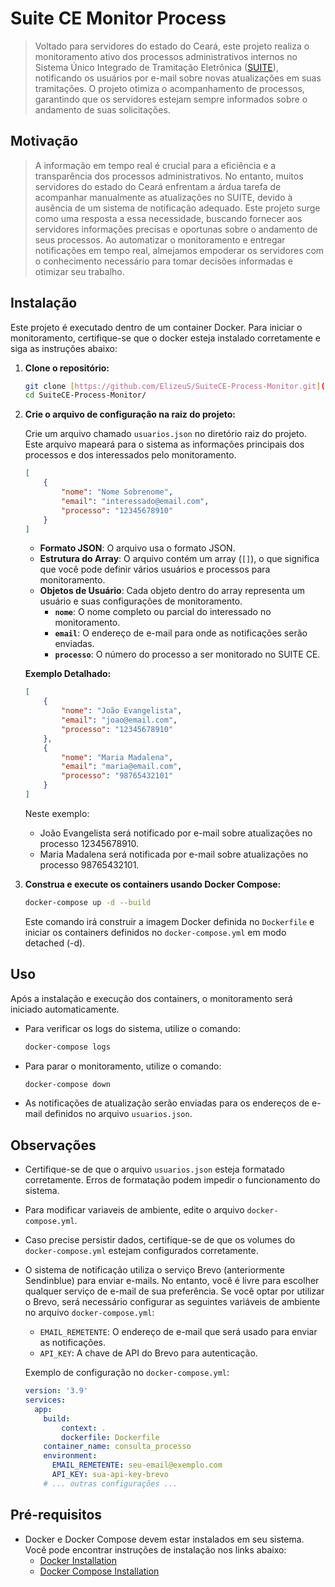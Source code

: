 # Suite CE Monitor Process

> Voltado para servidores do estado do Ceará, este projeto realiza o monitoramento ativo dos processos administrativos internos no Sistema Único Integrado de Tramitação Eletrônica ([SUITE](https://suite.ce.gov.br/consultar-processo/)), notificando os usuários por e-mail sobre novas atualizações em suas tramitações. O projeto otimiza o acompanhamento de processos, garantindo que os servidores estejam sempre informados sobre o andamento de suas solicitações.

## Motivação

> A informação em tempo real é crucial para a eficiência e a transparência dos processos administrativos. No entanto, muitos servidores do estado do Ceará enfrentam a árdua tarefa de acompanhar manualmente as atualizações no SUITE, devido à ausência de um sistema de notificação adequado. Este projeto surge como uma resposta a essa necessidade, buscando fornecer aos servidores informações precisas e oportunas sobre o andamento de seus processos. Ao automatizar o monitoramento e entregar notificações em tempo real, almejamos empoderar os servidores com o conhecimento necessário para tomar decisões informadas e otimizar seu trabalho.

## Instalação

Este projeto é executado dentro de um container Docker. Para iniciar o monitoramento, certifique-se que o docker esteja instalado corretamente e siga as instruções abaixo:

1.  **Clone o repositório:**

    ```bash
    git clone [https://github.com/ElizeuS/SuiteCE-Process-Monitor.git](https://github.com/ElizeuS/SuiteCE-Process-Monitor.git)
    cd SuiteCE-Process-Monitor/
    ```

2.  **Crie o arquivo de configuração na raiz do projeto:**

    Crie um arquivo chamado `usuarios.json` no diretório raiz do projeto. Este arquivo mapeará para o sistema as informações principais dos processos e dos interessados pelo monitoramento.

    ```json
    [
        {
            "nome": "Nome Sobrenome",
            "email": "interessado@email.com",
            "processo": "12345678910"
        }
    ]
    ```

    * **Formato JSON**: O arquivo usa o formato JSON.
    * **Estrutura do Array**: O arquivo contém um array (`[]`), o que significa que você pode definir vários usuários e processos para monitoramento.
    * **Objetos de Usuário**: Cada objeto dentro do array representa um usuário e suas configurações de monitoramento.
        * **`nome`**: O nome completo ou parcial do interessado no monitoramento.
        * **`email`**: O endereço de e-mail para onde as notificações serão enviadas.
        * **`processo`**: O número do processo a ser monitorado no SUITE CE.

    **Exemplo Detalhado:**

    ```json
    [
        {
            "nome": "João Evangelista",
            "email": "joao@email.com",
            "processo": "12345678910"
        },
        {
            "nome": "Maria Madalena",
            "email": "maria@email.com",
            "processo": "98765432101"
        }
    ]
    ```

    Neste exemplo:

    * João Evangelista será notificado por e-mail sobre atualizações no processo 12345678910.
    * Maria Madalena será notificada por e-mail sobre atualizações no processo 98765432101.

3.  **Construa e execute os containers usando Docker Compose:**

    ```bash
    docker-compose up -d --build
    ```

    Este comando irá construir a imagem Docker definida no `Dockerfile` e iniciar os containers definidos no `docker-compose.yml` em modo detached (-d).

## Uso

Após a instalação e execução dos containers, o monitoramento será iniciado automaticamente.

* Para verificar os logs do sistema, utilize o comando:

    ```bash
    docker-compose logs
    ```

* Para parar o monitoramento, utilize o comando:

    ```bash
    docker-compose down
    ```

* As notificações de atualização serão enviadas para os endereços de e-mail definidos no arquivo `usuarios.json`.

## Observações

* Certifique-se de que o arquivo `usuarios.json` esteja formatado corretamente. Erros de formatação podem impedir o funcionamento do sistema.
* Para modificar variaveis de ambiente, edite o arquivo `docker-compose.yml`.
* Caso precise persistir dados, certifique-se de que os volumes do `docker-compose.yml` estejam configurados corretamente.
* O sistema de notificação utiliza o serviço Brevo (anteriormente Sendinblue) para enviar e-mails. No entanto, você é livre para escolher qualquer serviço de e-mail de sua preferência. Se você optar por utilizar o Brevo, será necessário configurar as seguintes variáveis de ambiente no arquivo `docker-compose.yml`:
    * `EMAIL_REMETENTE`: O endereço de e-mail que será usado para enviar as notificações.
    * `API_KEY`: A chave de API do Brevo para autenticação.

    Exemplo de configuração no `docker-compose.yml`:

    ```yaml
    version: '3.9'
    services:
      app:
        build:
            context: .
            dockerfile: Dockerfile
        container_name: consulta_processo        
        environment:
          EMAIL_REMETENTE: seu-email@exemplo.com
          API_KEY: sua-api-key-brevo
        # ... outras configurações ...
    ```

## Pré-requisitos

* Docker e Docker Compose devem estar instalados em seu sistema. Você pode encontrar instruções de instalação nos links abaixo:
    * [Docker Installation](https://docs.docker.com/engine/install/)
    * [Docker Compose Installation](https://docs.docker.com/compose/install/)